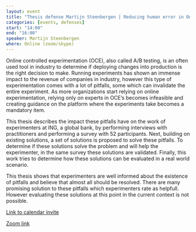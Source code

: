 ```yaml
---
layout: event
title: "Thesis defense Martijn Steenbergen | Reducing human error in Online Controlled Experiments"
categories: [events, defenses]
start: "14:00"
end: "16:00"
speaker: Martijn Steenbergen
where: Online (zoom/skype)
---
```


Online controlled experimentation (OCE), also called A/B testing, is an often used tool in industry to determine if deploying changes into production is the right decision to make. Running experiments has shown an immense impact to the revenue of companies in industry, however this type of experimentation comes with a lot of pitfalls, some which can invalidate the entire experiment. As more organizations start relying on online experimentation, relying only on experts in OCE’s becomes infeasible and creating guidance on the platform where the experiments take becomes a mandatory item.

This thesis describes the impact these pitfalls have on the work of experimenters at ING, a global bank, by performing interviews with practitioners and performing a survey with 52 participants. Next, building on existing solutions, a set of solutions is proposed to solve these pitfalls. To determine if these solutions solve the problem and will help the experimenter, in the same survey these solutions are validated. Finally, this work tries to determine how these solutions can be evaluated in a real world scenario.

This thesis shows that experimenters are well informed about the existence of pitfalls and believe that almost all should be resolved. There are many promising solution to these pitfalls which experimenters rate as helpfull. However evaluating these solutions at this point in the current context is not possible.

[Link to calendar invite](https://events.nntn.nl/thesis-defense)

[Zoom link](http://lnk.nntn.nl/thesis-defense/)
